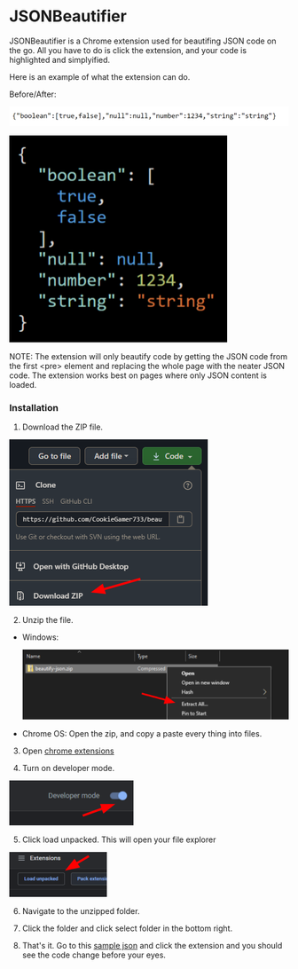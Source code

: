 # JSONBeautifier

JSONBeautifier is a Chrome extension used for beautifing JSON code on the go. All you have to do is click the extension, and your code is highlighted and simplyified.

Here is an example of what the extension can do.

Before/After:

![download-zip](./images/before.png)

![download-zip](./images/after.png)

NOTE: The extension will only beautify code by getting the JSON code from the first &lt;pre&gt; element and replacing the whole page with the neater JSON code. The extension works best on pages where only JSON content is loaded.

### Installation

1. Download the ZIP file.

![download-zip](./installation-instructions/download-zip.png)

2. Unzip the file.

 - Windows:

   ![download-zip](./installation-instructions/unzip-file-windows.png)
 - Chrome OS:
   Open the zip, and copy a paste every thing into files.

3. Open [chrome extensions](chrome://extensions)

4. Turn on developer mode.

![download-zip](./installation-instructions/turn-on-developer-mode.png)

5. Click load unpacked. This will open your file explorer

![download-zip](./installation-instructions/load-unpacked.png)

6. Navigate to the unzipped folder.

7. Click the folder and click select folder in the bottom right.

8. That's it. Go to this [sample json](https://cookiegamer733.repl.co/sample-json) and click the extension and you should see the code change before your eyes.
